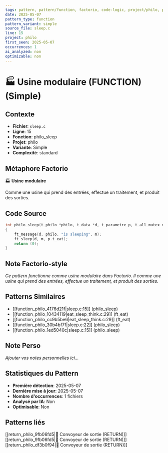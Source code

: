 ```yaml
---
tags: pattern, pattern/function, factorio, code-logic, project/philo, pattern/variant/simple
date: 2025-05-07
pattern_type: function
pattern_variant: simple
source_file: sleep.c
line: 15
project: philo
first_seen: 2025-05-07
occurrences: 1
ai_analyzed: non
optimizable: non
---
```


# 🏭 Usine modulaire (FUNCTION) (Simple)

## Contexte
- **Fichier**: `sleep.c`
- **Ligne**: 15
- **Fonction**: philo_sleep
- **Projet**: philo
- **Variante**: Simple
- **Complexité**: standard

## Métaphore Factorio
🏭 **Usine modulaire**

Comme une usine qui prend des entrées, effectue un traitement, et produit des sorties.

## Code Source
```c
int	philo_sleep(t_philo *philo, t_data *d, t_parametre p, t_all_mutex m)
{
	ft_message(d, philo, "is sleeping", m);
	ft_sleep(d, m, p.t_eat);
	return (0);
}
```

## Note Factorio-style
*Ce pattern fonctionne comme usine modulaire dans Factorio. Il comme une usine qui prend des entrées, effectue un traitement, et produit des sorties.*

## Patterns Similaires
- [[function_philo_4176d21f|sleep.c:15]] (philo_sleep)
- [[function_philo_10434119|eat_sleep_think.c:29]] (ft_eat)
- [[function_philo_cc9b5be6|eat_sleep_think.c:29]] (ft_eat)
- [[function_philo_30b4bf7f|sleep.c:22]] (philo_sleep)
- [[function_philo_1ed5040c|sleep.c:15]] (philo_sleep)

## Note Perso
*Ajouter vos notes personnelles ici...*

## Statistiques du Pattern
- **Première détection**: 2025-05-07
- **Dernière mise à jour**: 2025-05-07
- **Nombre d'occurrences**: 1 fichiers
- **Analysé par IA**: Non
- **Optimisable**: Non

## Patterns liés
[[return_philo_9fb06fd5|🚚 Convoyeur de sortie (RETURN)]]
[[return_philo_9fb06fd5|🚚 Convoyeur de sortie (RETURN)]]
[[return_philo_df3b0f94|🚚 Convoyeur de sortie (RETURN)]]
